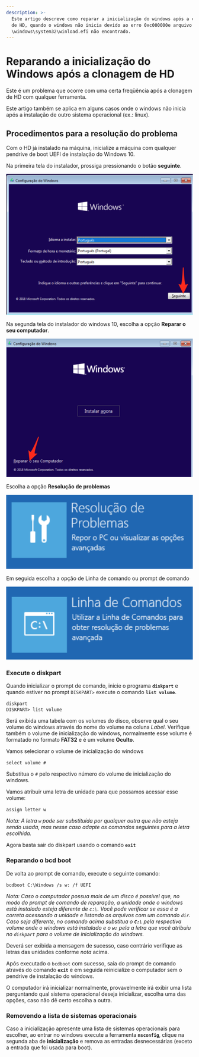 ```yaml
---
description: >-
  Este artigo descreve como reparar a inicialização do windows após a clonagem
  de HD, quando o windows não inicia devido ao erro 0xc000000e arquivo
  \windows\system32\winload.efi não encontrado.
---
```


# Reparando a inicialização do Windows após a clonagem de HD

Este é um problema que ocorre com uma certa freqüência após a clonagem de HD com qualquer ferramenta.

Este artigo também se aplica em alguns casos onde o windows não inicia após a instalação de outro sistema operacional (ex.: linux).

## Procedimentos para a resolução do problema

Com o HD já instalado na máquina, inicialize a máquina com qualquer pendrive de boot UEFI de instalação do Windows 10.

Na primeira tela do instalador, prossiga pressionando o botão **seguinte**.

![Primeira tela do instalador do windows 10](<../../.gitbook/assets/image (28).png>)

Na segunda tela do instalador do windows 10, escolha a opção **Reparar o seu computador**.

![Segunda tela do instalador do windows 10](<../../.gitbook/assets/image (26) (1).png>)

Escolha a opção **Resolução de problemas**

![Opção Resolução de problemas](<../../.gitbook/assets/image (30).png>)

Em seguida escolha a opção de Linha de comando ou prompt de comando

![Opção prompt de comando](<../../.gitbook/assets/image (8) (2).png>)

### Execute o diskpart

Quando inicializar o prompt de comando, inicie o programa **`diskpart`** e quando estiver no prompt `DISKPART>` execute o comando **`list volume`**.

```batch
diskpart
DISKPART> list volume
```

Será exibida uma tabela com os volumes do disco, observe qual o seu volume do windows através do nome do volume na coluna _Label_. Verifique também o volume de inicialização do windows, normalmente esse volume é formatado no formato **FAT32** e é um volume **Oculto**.

Vamos selecionar o volume de inicialização do windows

```batch
select volume #
```

Substitua o `#` pelo respectivo número do volume de inicialização do windows.

Vamos atribuir uma letra de unidade para que possamos acessar esse volume:

```batch
assign letter w
```

_Nota: A letra `w` pode ser substituída por qualquer outra que não esteja sendo usada, mas nesse caso adapte os comandos seguintes para a letra escolhida._

Agora basta sair do diskpart usando o comando **`exit`**

### Reparando o bcd boot

De volta ao prompt de comando, execute o seguinte comando:

```batch
bcdboot C:\Windows /s w: /f UEFI
```

_Nota: Caso o computador possua mais de um disco é possível que, no modo do prompt de comando de reparação, a unidade onde o windows está instalado esteja diferente de `c:\`. Você pode verificar se essa é a correta acessando a unidade e listando os arquivos com um comando `dir`. Caso seja diferente, no comando acima substitua o **`C:\`** pela respectiva volume onde o windows está instalado e o **`w:`** pela a letra que você atribuiu no `diskpart` para o volume de inicialização do windows._

Deverá ser exibida a mensagem de sucesso, caso contrário verifique as letras das unidades conforme _nota_ acima.

Após executado o `bcdboot` com sucesso, saia do prompt de comando através do comando **`exit`** e em seguida reinicialize o computador sem o pendrive de instalação do windows.

O computador irá inicializar normalmente, provavelmente irá exibir uma lista perguntando qual sistema operacional deseja inicializar, escolha uma das opções, caso não dê certo escolha a outra.

### Removendo a lista de sistemas operacionais

Caso a inicialização apresente uma lista de sistemas operacionais para escolher, ao entrar no windows execute a ferramenta **`msconfig`**, clique na segunda aba de **inicialização** e remova as entradas desnecessárias (exceto a entrada que foi usada para boot).
